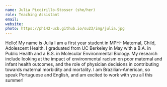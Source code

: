 ```yaml
---
name: Julia Piccirillo-Stosser (she/her)
role: Teaching Assistant
email: 
website: 
photo: https://ph142-ucb.github.io/su23/img/julia.jpg
---
```


Hello! My name is Julia I am a first year student in MPH- Maternal, Child, Adolescent Health. I graduated from UC Berkeley in May with a B.A. in Public Health and a B.S. in Molecular Environmental Biology. My research include looking at the impact of environmental racism on poor maternal and infant health outcomes, and the role of physician decisions in contributing towards maternal morbidity and mortality. I am Brazilian-American, so speak Portuguese and English, and am excited to work with you all this summer!